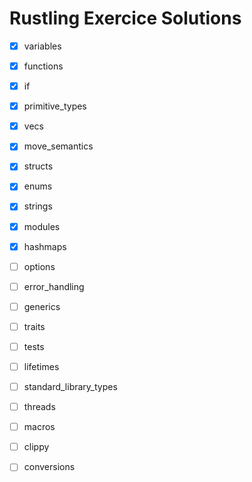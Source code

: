 # Rustling Exercice Solutions

- [X] variables
- [X] functions
- [X] if
- [X] primitive_types
- [X] vecs
- [X] move_semantics
- [X] structs
- [X] enums
- [X] strings
- [X] modules
- [X] hashmaps
- [ ] options
- [ ] error_handling
- [ ] generics
- [ ] traits
- [ ] tests
- [ ] lifetimes
- [ ] standard_library_types
- [ ] threads
- [ ] macros
- [ ] clippy
- [ ] conversions


